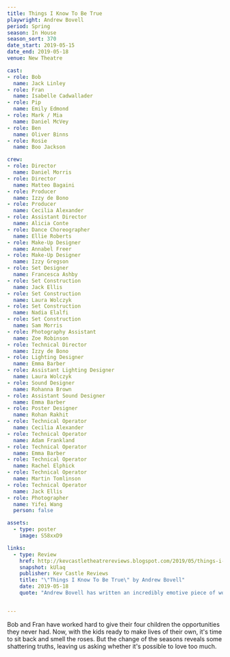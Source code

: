```yaml
---
title: Things I Know To Be True
playwright: Andrew Bovell
period: Spring
season: In House
season_sort: 370
date_start: 2019-05-15
date_end: 2019-05-18
venue: New Theatre

cast:
- role: Bob
  name: Jack Linley
- role: Fran
  name: Isabelle Cadwallader
- role: Pip
  name: Emily Edmond
- role: Mark / Mia
  name: Daniel McVey
- role: Ben
  name: Oliver Binns
- role: Rosie
  name: Boo Jackson

crew:
- role: Director
  name: Daniel Morris
- role: Director
  name: Matteo Bagaini
- role: Producer
  name: Izzy de Bono
- role: Producer
  name: Cecilia Alexander
- role: Assistant Director
  name: Alicia Conte
- role: Dance Choreographer
  name: Ellie Roberts
- role: Make-Up Designer
  name: Annabel Freer
- role: Make-Up Designer
  name: Izzy Gregson
- role: Set Designer
  name: Francesca Ashby
- role: Set Construction
  name: Jack Ellis
- role: Set Construction
  name: Laura Wolczyk
- role: Set Construction
  name: Nadia Elalfi
- role: Set Construction
  name: Sam Morris
- role: Photography Assistant
  name: Zoe Robinson
- role: Technical Director
  name: Izzy de Bono
- role: Lighting Designer
  name: Emma Barber
- role: Assistant Lighting Designer
  name: Laura Wolczyk
- role: Sound Designer
  name: Rohanna Brown
- role: Assistant Sound Designer
  name: Emma Barber
- role: Poster Designer
  name: Rohan Rakhit
- role: Technical Operator
  name: Cecilia Alexander
- role: Technical Operator
  name: Adam Frankland
- role: Technical Operator
  name: Emma Barber
- role: Technical Operator
  name: Rachel Elphick
- role: Technical Operator
  name: Martin Tomlinson
- role: Technical Operator
  name: Jack Ellis
- role: Photographer
  name: Yifei Wang
  person: false

assets:
  - type: poster
    image: S58xxD9

links:
  - type: Review
    href: http://kevcastletheatrereviews.blogspot.com/2019/05/things-i-know-to-be-true-by-andrew.html
    snapshot: kUlaq
    publisher: Kev Castle Reviews
    title: "\"Things I Know To Be True\" by Andrew Bovell"
    date: 2019-05-18
    quote: "Andrew Bovell has written an incredibly emotive piece of work and this brilliant cast and crew have done the script and author a great credit. Not only that but you managed to make my eyes leak. Something that not even \"Blood Brothers\" or \"Bare - A Pop Opera\" managed to do."


---
```


Bob and Fran have worked hard to give their four children the opportunities they never had. Now, with the kids ready to make lives of their own, it's time to sit back and smell the roses. But the change of the seasons reveals some shattering truths, leaving us asking whether it's possible to love too much.
